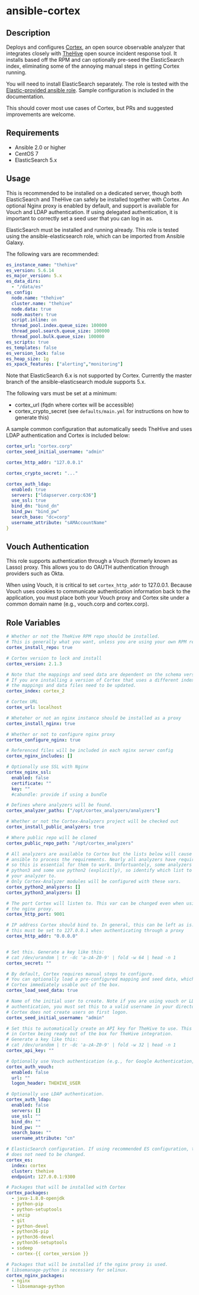 # ansible-cortex

## Description

Deploys and configures [Cortex](https://github.com/TheHive-Project/Cortex), an open source
observable analyzer that integrates closely with [TheHive](https://thehive-project.org)
open source incident response tool. It installs based off the RPM and can
optionally pre-seed the ElasticSearch index, eliminating some of the annoying
manual steps in getting Cortex running.

You will need to install ElasticSearch separately. The role is tested with the
[Elastic-provided ansible role](https://github.com/elastic/ansible-elasticsearch).
Sample configuration is included in the documentation.

This should cover most use cases of Cortex, but PRs and suggested improvements
are welcome.

## Requirements

* Ansible 2.0 or higher
* CentOS 7
* ElasticSearch 5.x

## Usage

This is recommended to be installed on a dedicated server, though both ElasticSearch
and TheHive can safely be installed together with Cortex. An optional Nginx proxy
is enabled by default, and support is available for Vouch and LDAP authentication.
If using delegated authentication, it is important to correctly set a seed user
that you can log in as.

ElasticSearch must be installed and running already. This role is tested using the
ansible-elasticsearch role, which can be imported from Ansible Galaxy.

The following vars are recommended:

```yaml
es_instance_name: "thehive"
es_version: 5.6.14
es_major_version: 5.x
es_data_dirs:
  - "/data/es"
es_config:
  node.name: "thehive"
  cluster.name: "thehive"
  node.data: true
  node.master: true
  script.inline: on
  thread_pool.index.queue_size: 100000
  thread_pool.search.queue_size: 100000
  thread_pool.bulk.queue_size: 100000
es_scripts: true
es_templates: false
es_version_lock: false
es_heap_size: 1g
es_xpack_features: ["alerting","monitoring"]
```

Note that ElasticSearch 6.x is not supported by Cortex. Currently the master
branch of the ansible-elasticsearch module supports 5.x.

The following vars must be set at a minimum:

* cortex_url (fqdn where cortex will be accessible)
* cortex_crypto_secret (see `defaults/main.yml` for instructions on how to generate this)

A sample common configuration that automatically seeds TheHive and uses LDAP authentication
and Cortex is included below:

```yaml
cortex_url: "cortex.corp"
cortex_seed_initial_username: "admin"

cortex_http_addr: "127.0.0.1"

cortex_crypto_secret: "..."

cortex_auth_ldap:
  enabled: true
  servers: ["ldapserver.corp:636"]
  use_ssl: true
  bind_dn: "bind_dn"
  bind_pw: "bind_pw"
  search_base: "dc=corp"
  username_attribute: "sAMAccountName"
}


```

## Vouch Authentication
This role supports authentication through a Vouch (formerly known as Lasso) proxy.
This allows you to do OAUTH authentication through providers such as Okta.

When using Vouch, it is critical to set ```cortex_http_addr``` to 127.0.0.1.
Because Vouch uses cookies to communicate authentication information back to the
application, you must place both your Vouch proxy and Cortex site under a common
domain name (e.g., vouch.corp and cortex.corp).

## Role Variables

```yaml
# Whether or not the TheHive RPM repo should be installed.
# This is generally what you want, unless you are using your own RPM repo.
cortex_install_repo: true

# Cortex version to lock and install
cortex_version: 2.1.3

# Note that the mappings and seed data are dependent on the schema version.
# If you are installing a version of Cortex that uses a different index name,
# the mappings and data files need to be updated.
cortex_index: cortex_2

# Cortex URL
cortex_url: localhost

# Wheteher or not an nginx instance should be installed as a proxy
cortex_install_nginx: true

# Whether or not to configure nginx proxy
cortex_configure_nginx: true

# Referenced files will be included in each nginx server config
cortex_nginx_includes: []

# Optionally use SSL with Nginx
cortex_nginx_ssl:
  enabled: false
  certificate: ""
  key: ""
  #cabundle: provide if using a bundle

# Defines where analyzers will be found.
cortex_analyzer_paths: ["/opt/cortex_analyzers/analyzers"]

# Whether or not the Cortex-Analyzers project will be checked out
cortex_install_public_analyzers: true

# Where public repo will be cloned
cortex_public_repo_path: "/opt/cortex_analyzers"

# All analyzers are available to Cortex but the lists below will cause
# ansible to process the requirements. Nearly all analyzers have requirements,
# so this is essential for them to work. Unfortuantely, some analyzers use
# python3 and some use python2 (explicitly), so identify which list to add
# your analyzer to.
# Only Cortex-Analyzer modules will be configured with these vars.
cortex_python2_analyzers: []
cortex_python3_analyzers: []

# The port Cortex will listen to. This var can be changed even when using
# the nginx proxy.
cortex_http_port: 9001

# IP address Cortex should bind to. In general, this can be left as is. However,
# this must be set to 127.0.0.1 when authenticating through a proxy
cortex_http_addr: "0.0.0.0"


# Set this. Generate a key like this:
# cat /dev/urandom | tr -dc 'a-zA-Z0-9' | fold -w 64 | head -n 1
cortex_secret: ""

# By default, Cortex requires manual steps to configure.
# You can optionally load a pre-configured mapping and seed data, which makes
# Cortex immediately usable out of the box.
cortex_load_seed_data: true

# Name of the initial user to create. Note if you are using vouch or LDAP for
# authentication, you must set this to a valid username in your directory.
# Cortex does not create users on first logon.
cortex_seed_initial_username: "admin"

# Set this to automatically create an API key for TheHive to use. This results
# in Cortex being ready out of the box for TheHive integration.
# Generate a key like this:
# cat /dev/urandom | tr -dc 'a-zA-Z0-9' | fold -w 32 | head -n 1
cortex_api_key: ""

# Optionally use Vouch authentication (e.g., for Google Authentication, Okta, etc)
cortex_auth_vouch:
  enabled: false
  url: ""
  logon_header: THEHIVE_USER

# Optionally use LDAP authentication.
cortex_auth_ldap:
  enabled: false
  servers: []
  use_ssl: ""
  bind_dn: ""
  bind_pw: ""
  search_base: ""
  username_attribute: "cn"

# ElasticSearch configuration. If using recommended ES configuration, this
# does not need to be changed.
cortex_es:
  index: cortex
  cluster: thehive
  endpoint: 127.0.0.1:9300

# Packages that will be installed with Cortex
cortex_packages:
  - java-1.8.0-openjdk
  - python-pip
  - python-setuptools
  - unzip
  - git
  - python-devel
  - python36-pip
  - python36-devel
  - python36-setuptools
  - ssdeep
  - cortex-{{ cortex_version }}

# Packages that will be installed if the nginx proxy is used.
# libsemanage-python is necessary for selinux.
cortex_nginx_packages:
  - nginx
  - libsemanage-python
```
